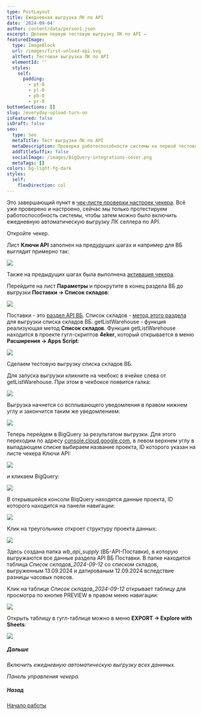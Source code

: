 ```yaml
---
type: PostLayout
title: Ежедневная выгрузка ЛК по API
date: '2024-09-04'
author: content/data/person1.json
excerpt: Делаем первую тестовую выгрузку ЛК по API →
featuredImage:
  type: ImageBlock
  url: /images/first-unload-api.svg
  altText: Тестовая выгрузка ЛК по API
  elementId: ''
  styles:
    self:
      padding:
        - pt-0
        - pl-0
        - pb-0
        - pr-0
bottomSections: []
slug: /everyday-upload-turn-on
isFeatured: false
isDraft: false
seo:
  type: Seo
  metaTitle: Тест выгрузки ЛК по API
  metaDescription: Проверка работоспособности системы на первой тестовой выгрузке ЛК по API
  addTitleSuffix: false
  socialImage: /images/BigQuery-integrations-cover.png
  metaTags: []
colors: bg-light-fg-dark
styles:
  self:
    flexDirection: col
---
```

Это завершающий пункт в [чек-листе проверки настроек чекера](/blog/beginning-of-use/). Всё уже проверено и настроено, сейчас мы только протестируем работоспособность системы, чтобы затем можно было включить ежедневную автоматическую выгрузку ЛК селлера по API.

Откройте чекер.

Лист **Ключи API** заполнен на предудущих шагах и например для ВБ выглядит примерно так:

![](/images/test-unload-api-keys.png)

Также на предыдущих шагах была выполнена [активация чекера](/blog/google-script-authorization/).

Перейдите на лист **Параметры** и прокрутите в конец раздела ВБ до выгрузки **Поставки → Список складов**:

![](/images/test-unload-row-getwarehouse.PNG)

Поставки - это [раздел API ВБ](https://openapi.wildberries.ru/supplies/api/ru/). Список складов - [метод этого раздела ](https://openapi.wildberries.ru/supplies/api/ru/#tag/Informaciya-dlya-formirovaniya-postavok/paths/~1api~1v1~1warehouses/get)для выгрузки списка складов ВБ. getListWarehouse - функция реализующая метод **Список складов**. Функция getListWarehouse находится в проекте гугл-скриптов **4eker**, который открывается в меню **Расширения → Apps Script**:

![](/images/test-unload-menu-appsscript.png)

Сделаем тестовую выгрузку списка складов ВБ.

Для запуска выгрузки кликните на чекбокс в ячейке слева от getListWarehouse. При этом в чекбоксе появится галка:

![](/images/test-unload-chekbox-on.png)

Выгрузка начнется со всплывающего уведомления в правом нижнем углу и закончится таким же уведомлением:

![](/images/test-unload-end-process.png)

Теперь перейдем в BigQuery за результатом выгрузки. Для этого переходим по адресу [console.cloud.google.com](https://console.cloud.google.com/), в левом верхнем углу в выпадающем списке выбираем название проекта, ID которого указан на листе чекера Ключи API:

![](/images/test-unload-choose-project.png)

и кликаем BigQuery:

![](/images/test-unload-goto-BQ.png)

В открывшейся консоли BiqQuery находятся данные проекта, ID которого находится на панели навигации:

![](/images/test-unload-project-view.png)

Клик на треугольнике откроет структуру проекта данных:

![](/images/test-unload-bq-navigation-panel.PNG)

Здесь создана папка *wb\_api\_supply* (ВБ-API-Поставки), в которую выгружаются все данные раздела API ВБ Поставки. В папке находится таблица *Список складов\_2024-09-12* со списком складов, выгруженным 13.09.2024 и датированым 12.09.2024 вследствие разницы часовых поясов.

Клик на таблице *Список складов\_2024-09-12* открывает таблицу для просмотра по кнопке PREVIEW в правом меню навигации:

![](/images/test-unload-bq-full-panel.PNG)

Открыть таблицу в гугл-таблице можно в меню **EXPORT → Explore with Sheets**:

![](/images/test-unload-explore-with-sheets.png)

##### Дальше

*Включить ежедневную автоматическую выгрузку всех даннных.*

*Панель управления чекера.*

##### Назад

[Начало работы](/blog/beginning-of-use/)





